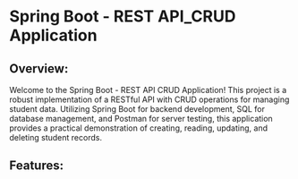 <h1>Spring Boot - REST API_CRUD Application</h1>
<h2>Overview:</h2>
<p>Welcome to the Spring Boot - REST API CRUD Application! This project is a robust implementation of a RESTful API with CRUD operations for managing student data. Utilizing Spring Boot for backend development, SQL for database management, and Postman for server testing, this application provides a practical demonstration of creating, reading, updating, and deleting student records.</p>
<h2>Features:</h2>
